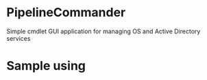 # PipelineCommander
Simple cmdlet GUI application for managing OS and Active Directory services

# Sample using
